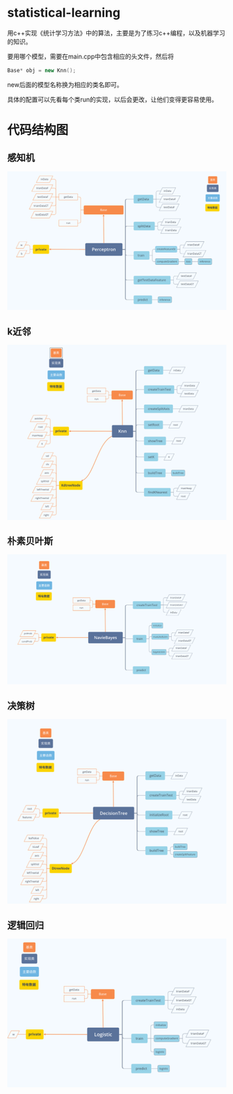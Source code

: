 # statistical-learning
用c++实现《统计学习方法》中的算法，主要是为了练习c++编程，以及机器学习的知识。

要用哪个模型，需要在main.cpp中包含相应的头文件，然后将

```c++ 
Base* obj = new Knn();
```

new后面的模型名称换为相应的类名即可。

具体的配置可以先看每个类run的实现，以后会更改，让他们变得更容易使用。

# 代码结构图

## 感知机

![](./pic/preceptron.png)



## k近邻

![](./pic/Knn.png)



##  朴素贝叶斯

![](./pic/naviebayes.png)



##  决策树

![](./pic/decisionTree.png)



## 逻辑回归

![](./pic/logistic.png)



